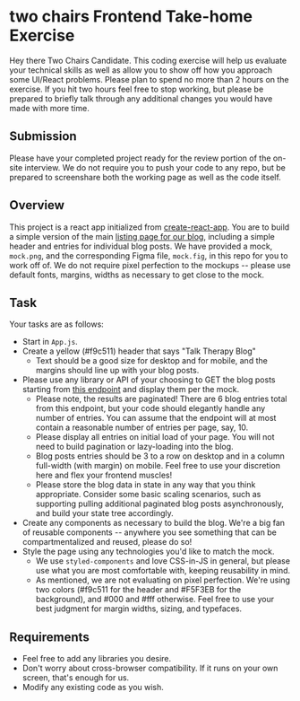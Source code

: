 # two chairs Frontend Take-home Exercise

Hey there Two Chairs Candidate. This coding exercise will help us evaluate your technical skills as well as allow you to show off how you approach some UI/React problems. Please plan to spend no more than 2 hours on the exercise. If you hit two hours feel free to stop working, but please be prepared to briefly talk through any additional changes you would have made with more time.

## Submission

Please have your completed project ready for the review portion of the on-site interview. We do not require you to push your code to any repo, but be prepared to screenshare both the working page as well as the code itself.

## Overview

This project is a react app initialized from [create-react-app](https://reactjs.org/docs/create-a-new-react-app.html). You are to build a simple version of the main [listing page for our blog](https://twochairs.com/blog/), including a simple header and entries for individual blog posts. We have provided a mock, `mock.png`, and the corresponding Figma file, `mock.fig`, in this repo for you to work off of. We do not require pixel perfection to the mockups -- please use default fonts, margins, widths as necessary to get close to the mock.

## Task
Your tasks are as follows:

- Start in `App.js`.
- Create a yellow (#f9c511) header that says "Talk Therapy Blog"
    - Text should be a good size for desktop and for mobile, and the margins should line up with your blog posts.
- Please use any library or API of your choosing to GET the blog posts starting from [this endpoint](https://app.twochairs.com/interview-exercise/blog-data-1.json) and display them per the mock. 
    - Please note, the results are paginated! There are 6 blog entries total from this endpoint, but your code should elegantly handle any number of entries. You can assume that the endpoint will at most contain a reasonable number of entries per page, say, 10.
    - Please display all entries on initial load of your page. You will not need to build pagination or lazy-loading into the blog.
    - Blog posts entries should be 3 to a row on desktop and in a column full-width (with margin) on mobile. Feel free to use your discretion here and flex your frontend muscles!
    - Please store the blog data in state in any way that you think appropriate. Consider some basic scaling scenarios, such as supporting pulling additional paginated blog posts asynchronously, and build your state tree accordingly.
- Create any components as necessary to build the blog. We're a big fan of reusable components -- anywhere you see something that can be compartmentalized and reused, please do so!
- Style the page using any technologies you'd like to match the mock.
    - We use `styled-components` and love CSS-in-JS in general, but please use what you are most comfortable with, keeping reusability in mind.
    - As mentioned, we are not evaluating on pixel perfection. We're using two colors (#f9c511 for the header and  #F5F3EB for the background), and #000 and #fff otherwise. Feel free to use your best judgment for margin widths, sizing, and typefaces. 


## Requirements
- Feel free to add any libraries you desire.
- Don't worry about cross-browser compatibility. If it runs on your own screen, that's enough for us.
- Modify any existing code as you wish.